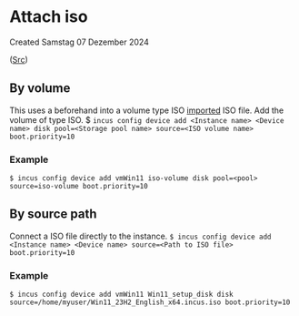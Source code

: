 # Attach iso
Created Samstag 07 Dezember 2024

([Src](https://linuxcontainers.org/incus/docs/main/reference/devices_disk/#types-of-disk-devices))

By volume
---------
This uses a beforehand into a volume type ISO [imported](./Import_iso_as_volume.md) ISO file.
Add the volume of type ISO.
$ ``incus config device add <Instance name> <Device name> disk pool=<Storage pool name> source=<ISO volume name> boot.priority=10``
### Example
``$ incus config device add vmWin11 iso-volume disk pool=<pool> source=iso-volume boot.priority=10``

By source path
--------------
Connect a ISO file directly to the instance.
``$ incus config device add <Instance name> <Device name> source=<Path to ISO file> boot.priority=10``
### Example
``$ incus config device add vmWin11 Win11_setup_disk disk source=/home/myuser/Win11_23H2_English_x64.incus.iso boot.priority=10``

